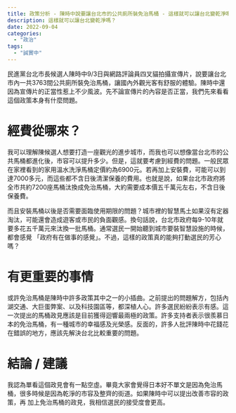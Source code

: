 ```yaml
---
title: 政策分析 - 陳時中說要讓台北市的公共廁所裝免治馬桶 - 這樣就可以讓台北變乾淨嗎？
description: 這樣就可以讓台北變乾淨嗎？
date: 2022-09-04
categories:
  - "政治"
tags:
  - "誠實中"
---
```


民進黨台北市長候選人陳時中9/3日與網路評論員四叉貓拍攝宣傳片，說要讓台北市內一共3763間公共廁所裝免治馬桶，讓國內外觀光客有舒服的體驗。陳時中還因為宣傳片的正當性惹上不少風波。先不論宣傳片的內容是否正當，我們先來看看這個政策本身有什麼問題。
<!--more-->

# 經費從哪來？

我可以理解陳候選人想要打造一座觀光的進步城市，而我也可以想像當台北市的公共馬桶都進化後，市容可以提升多少。但是，這就要考慮到經費的問題。一般民眾在家裡看到的家用溫水洗淨馬桶定價約為6900元。若再加上安裝費，可能可以到達7000多元，而這些都不含日後清潔保養的費用。也就是說，如果台北市政府將全市共約7200座馬桶汰換成免治馬桶，大約需要成本價五千萬元左右，不含日後保養費。

而且安裝馬桶以後是否需要面臨使用期限的問題？城市裡的智慧馬土如果沒有定器淘汰，可能還會造成遊客或市民的負面觀感。換句話說，台北市政府每9-10年就要多花五千萬元來汰換一批馬桶。通常選民一開始聽到城市要裝智慧設施的時候，都會感覺 「政府有在做事的感覺」。不過，這樣的政策真的能夠打動選民的芳心嗎？

# 有更重要的事情

或許免治馬桶是陳時中許多政策其中之一的小插曲。之前提出的問題解方，包括內湖交通、大巨蛋弊案、以及科技園區等，都深植人心。許多選民紛紛表示有感。這一次提出的馬桶政見應該是目前獲得迴響最兩極的政策。許多支持者表示很羨慕日本的免治馬桶，有一種城市的幸福感及光榮感。反面的，許多人批評陳時中花錢花在錯誤的地方，應該先解決台北比較重要的問題。

# 結論 / 建議

我認為單看這個政見會有一點空虛。畢竟大家會覺得日本好不單文是因為免治馬桶，很多時候是因為乾淨的市容及整齊的街道。如果陳時中可以提出改善市容的政策，再 加上免治馬桶的政見，我相信選民的接受度會更高。

